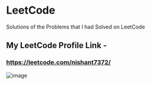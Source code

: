 # LeetCode
Solutions of the Problems that I had Solved on LeetCode

## My LeetCode Profile Link - 
### https://leetcode.com/nishant7372/

![image](https://user-images.githubusercontent.com/91368799/196152713-95cc9759-528a-4ccc-b327-7b46f79b21c3.png)
